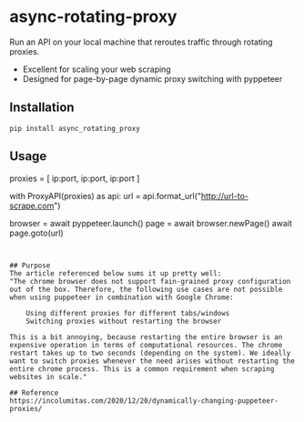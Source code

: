 # async-rotating-proxy
Run an API on your local machine that reroutes traffic through rotating proxies.

- Excellent for scaling your web scraping
- Designed for page-by-page dynamic proxy switching with pyppeteer

## Installation
`pip install async_rotating_proxy`

## Usage
proxies = [
  ip:port,
  ip:port,
  ip:port
]

with ProxyAPI(proxies) as api:
  url = api.format_url("http://url-to-scrape.com")

  browser = await pyppeteer.launch()
  page = await browser.newPage()
  await page.goto(url)
```


## Purpose
The article referenced below sums it up pretty well:
"The chrome browser does not support fain-grained proxy configuration out of the box. Therefore, the following use cases are not possible when using puppeteer in combination with Google Chrome:

    Using different proxies for different tabs/windows
    Switching proxies without restarting the browser

This is a bit annoying, because restarting the entire browser is an expensive operation in terms of computational resources. The chrome restart takes up to two seconds (depending on the system). We ideally want to switch proxies whenever the need arises without restarting the entire chrome process. This is a common requirement when scraping websites in scale."

## Reference
https://incolumitas.com/2020/12/20/dynamically-changing-puppeteer-proxies/
